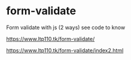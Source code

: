 # form-validate

Form validate with js (2 ways) see code to know

https://www.ltp110.tk/form-validate/

https://www.ltp110.tk/form-validate/index2.html
